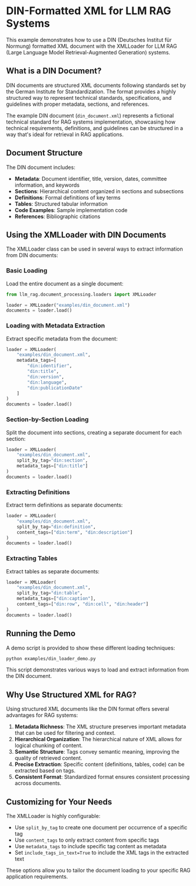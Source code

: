 # DIN-Formatted XML for LLM RAG Systems

This example demonstrates how to use a DIN (Deutsches Institut für Normung) formatted XML document with the XMLLoader for LLM RAG (Large Language Model Retrieval-Augmented Generation) systems.

## What is a DIN Document?

DIN documents are structured XML documents following standards set by the German Institute for Standardization. The format provides a highly structured way to represent technical standards, specifications, and guidelines with proper metadata, sections, and references.

The example DIN document (`din_document.xml`) represents a fictional technical standard for RAG systems implementation, showcasing how technical requirements, definitions, and guidelines can be structured in a way that's ideal for retrieval in RAG applications.

## Document Structure

The DIN document includes:

- **Metadata**: Document identifier, title, version, dates, committee information, and keywords
- **Sections**: Hierarchical content organized in sections and subsections
- **Definitions**: Formal definitions of key terms
- **Tables**: Structured tabular information
- **Code Examples**: Sample implementation code
- **References**: Bibliographic citations

## Using the XMLLoader with DIN Documents

The XMLLoader class can be used in several ways to extract information from DIN documents:

### Basic Loading

Load the entire document as a single document:

```python
from llm_rag.document_processing.loaders import XMLLoader

loader = XMLLoader("examples/din_document.xml")
documents = loader.load()
```

### Loading with Metadata Extraction

Extract specific metadata from the document:

```python
loader = XMLLoader(
    "examples/din_document.xml",
    metadata_tags=[
        "din:identifier",
        "din:title",
        "din:version",
        "din:language",
        "din:publicationDate"
    ]
)
documents = loader.load()
```

### Section-by-Section Loading

Split the document into sections, creating a separate document for each section:

```python
loader = XMLLoader(
    "examples/din_document.xml",
    split_by_tag="din:section",
    metadata_tags=["din:title"]
)
documents = loader.load()
```

### Extracting Definitions

Extract term definitions as separate documents:

```python
loader = XMLLoader(
    "examples/din_document.xml",
    split_by_tag="din:definition",
    content_tags=["din:term", "din:description"]
)
documents = loader.load()
```

### Extracting Tables

Extract tables as separate documents:

```python
loader = XMLLoader(
    "examples/din_document.xml",
    split_by_tag="din:table",
    metadata_tags=["din:caption"],
    content_tags=["din:row", "din:cell", "din:header"]
)
documents = loader.load()
```

## Running the Demo

A demo script is provided to show these different loading techniques:

```bash
python examples/din_loader_demo.py
```

This script demonstrates various ways to load and extract information from the DIN document.

## Why Use Structured XML for RAG?

Using structured XML documents like the DIN format offers several advantages for RAG systems:

1. **Metadata Richness**: The XML structure preserves important metadata that can be used for filtering and context.
2. **Hierarchical Organization**: The hierarchical nature of XML allows for logical chunking of content.
3. **Semantic Structure**: Tags convey semantic meaning, improving the quality of retrieved content.
4. **Precise Extraction**: Specific content (definitions, tables, code) can be extracted based on tags.
5. **Consistent Format**: Standardized format ensures consistent processing across documents.

## Customizing for Your Needs

The XMLLoader is highly configurable:

- Use `split_by_tag` to create one document per occurrence of a specific tag
- Use `content_tags` to only extract content from specific tags
- Use `metadata_tags` to include specific tag content as metadata
- Set `include_tags_in_text=True` to include the XML tags in the extracted text

These options allow you to tailor the document loading to your specific RAG application requirements.
